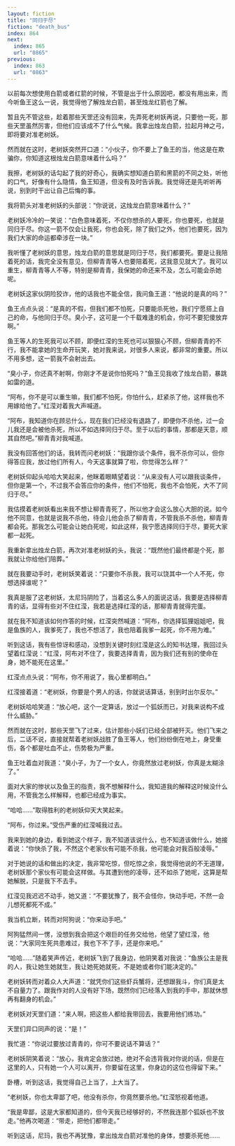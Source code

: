 ```yaml
---
layout: fiction
title: "同归于尽"
fiction: "death_bus"
index: 864
next:
  index: 865
  url: "0865"
previous:
  index: 863
  url: "0863"
---
```

以前每次想使用白箭或者红箭的时候，不管是出于什么原因吧，都没有用出来，而今听鱼王这么一说，我觉得他了解烛龙白箭，甚至烛龙红箭也了解。

暂且先不管这些，趁着那些天罡还没有回来，先弄死老树妖再说，只要他一死，那些天罡虽然厉害，但他们应该成不了什么气候。我拿出烛龙白箭，拉起月神之弓，即将要对准老树妖。

然而就在这时，老树妖突然开口道：“小伙子，你不要上了鱼王的当，他这是在欺骗你，你知道这根烛龙白箭意味着什么吗？”

我擦，老树妖的话勾起了我的好奇心，我确实想知道白箭和黑箭的不同之处，听他的口气，好像有什么隐情，鱼王知道，但没有及时告诉我。我觉得还是先听听再说，别到时干出让自己后悔的事。

我将箭头对准老树妖的头部说：“你说说，这烛龙白箭意味着什么？”

老树妖冷冷的一笑说：“白色意味着死，不仅你想杀的人要死，你也要死，也就是同归于尽。你这一箭不仅会让我死，你也会死，除了我们之外，他们也要死，因为我们大家的命运都牵涉在一块。”

我听懂了老树妖的意思，烛龙白箭的意思就是同归于尽，我们都要死。要是让我陪着死的话，我完全没有意见，但柳青青等人也要陪着死，这我意见就大了。我可以重生，柳青青等人不等，特别是柳青青，我保她的命还来不及，怎么可能会杀她呢。

老树妖这家伙阴险狡诈，他的话我也不能全信，我问鱼王道：“他说的是真的吗？”

鱼王点点头说：“是真的不假，但我们都不怕死，只要能杀死他，我们宁愿搭上自己的命，与他同归于尽。臭小子，这可是一个千载难逢的机会，你可不要犯傻放弃啊。”

鱼王等人的生死我可以不顾，即便红滢的生死也可以狠狠心不顾，但柳青青的不行，我不能拿她的生命开玩笑，她对我来说，对很多人来说，都非常的重要。所以不用多想，这一箭我不会射出去。

“臭小子，你还真不射啊，你刚才不是说你怕死吗？”鱼王见我收了烛龙白箭，暴跳如雷的道。

“阿布，你不是可以重生嘛，我们都不怕死，你怕什么，赶紧杀了他，这样我也不用嫁给他了。”红滢对着我大声喊道。

“阿布，我知道你在顾忌什么，现在我们已经没有退路了，即便你不杀他，过一会儿我还是会被他杀死，所以不如选择同归于尽。至于以后的事情，那都是天意，顺其自然吧。”柳青青对我喊道。

我没有回答他们的话，我转而问老树妖：“我跟你谈个条件，我不杀你可以，但你得答应我，放过他们所有人，今天这事就算了啦，你觉得怎么样？”

老树妖仰起头哈哈大笑起来，他眯着眼睛望着说：“从来没有人可以跟我谈条件，但你是第一个，不过我不会答应你的条件，他们不怕死，我也不会怕死，大不了同归于尽。”

我估摸着老树妖看出来我不想让柳青青死了，所以他才会这么放心大胆的说。如今他不同意，也就是说我不杀他，待会儿他会杀了柳青青，不管我杀不杀他，柳青青都会死。那我怎么可能会让她白死呢，如此这样，我宁愿选择同归于尽，要死大家都一起死。

我重新拿出烛龙白箭，再次对准老树妖的头，我说：“既然他们最终都是个死，那我就让你给他们陪葬。”

就在我要动手时，老树妖笑着说：“只要你不杀我，我可以饶其中一个人不死，你想选择谁呢？”

我真是服了这老树妖，太尼玛阴险了，当着这么多人的面说这话，我要是选择柳青青的话，显得有些对不住红滢，我若是选择红滢的话，那柳青青就得完蛋。

就在我不知道该如何作答的时候，红滢突然喊道：“阿布，你选择狐狸姐姐吧，我是鱼族的人，我爹死了，我也不想活了，我也陪着我爹一起死，你不用为难。”

听到这话，我有些惊讶和感动，没想到关键时刻红滢是这么的知书达理，我回过头望着红滢说：“红滢，阿布对不住了，我要选择青青，因为我们还有别的使命在身，她不能死在这里。”

红滢点点头说：“阿布，你不用说了，我心里都明白。”

红滢接着道：“老树妖，你要是个男人的话，你就说话算话，别到时出尔反尔。”

老树妖哈哈笑道：“放心吧，这个一定算话，放过一个狐妖而已，对我来说构不成什么威胁。”

然而就在这时，那些天罡飞了过来，估计那些小妖们已经全部被歼灭。他们飞来之后，二话不说，直接就帮着老树妖战胜了鱼王等人，他们纷纷倒在地上，身受重伤，各个都是吐血不止，伤势极为严重。

鱼王吐着血对我道：“臭小子，为了一个女人，你竟然放过老树妖，你真是太糊涂了。”

面对大家的惨状以及鱼王的指责，我不想解释什么，我知道我的解释这时候没什么用，不管我怎么样解释，也都已经成为事实。

“哈哈……”取得胜利的老树妖仰天大笑起来。

“阿布，你过来。”受伤严重的红滢喊我过去。

我来到她的身边，看到她这个样子，我不知道该说什么，也不知道该做什么，她接着说：“你快杀了我，不然这个老家伙有可能不杀我，他可能会对我百般凌辱。”

对于她说的话和做出的决定，我非常吃惊，但吃惊之余，我觉得他说的不无道理，老树妖那个家伙有可能会这样做。与其遭到他的凌辱，还不如杀了她呢，这算是帮她解脱，只是我下不去手。

红滢见我迟迟不动手，她又道：“不要犹豫了，我不会怪你，快动手吧，不然一会儿想死都死不成。”

我当机立断，转而对阿狗说：“你来动手吧。”

阿狗猛然间一愣，没想到我会把这个艰巨的任务交给他，他望了望红滢，他说：“大家同生死共患难过，我也下不了手，还是你来吧。”

“哈哈……”随着笑声传近，老树妖飞到了我身边，他阴笑着对我说：“鱼族公主是我的人，我让她生她就生，我让她死她就死，不是她或者你们能决定的。”

老树妖转而对着众人大声道：“就凭你们这些虾兵蟹将，还想跟我斗，你们真是太不自量力了。跟我作对的人没有好下场，既然你们已经落入到我的手中，那就休想再有翻身的机会。”

老树妖对天罡们道：“来人啊，把这些人都给我带回去，我要用他们练功。”

天罡们异口同声的说：“是！”

我忙道：“你说过要放过青青的，你可不要说话不算话？”

老树妖阴笑着说：“放心，我肯定会放过她，绝对不会违背我对你说的话，但是在这里的人，只有她一个人可以离开，你要留在这里，你身边的这位也得留下来。”

卧槽，听到这话，我觉得自己上当了，上大当了。

“老树妖，你也太卑鄙了吧，他没有杀你，你竟然要杀他。”红滢怒视着他道。

“我是卑鄙，这是大家都知道的，但今天我已经够好的，不然我连那个狐妖也不放走。”他再次喝道：“带走，把他们都带走。”

听到这话，尼玛，我也不再犹豫，拿出烛龙白箭对准他的身体，想要杀死他……